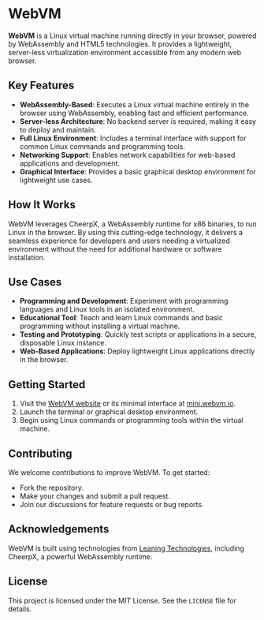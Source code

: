 # WebVM

**WebVM** is a Linux virtual machine running directly in your browser, powered by WebAssembly and HTML5 technologies. It provides a lightweight, server-less virtualization environment accessible from any modern web browser.

## Key Features

- **WebAssembly-Based**: Executes a Linux virtual machine entirely in the browser using WebAssembly, enabling fast and efficient performance.
- **Server-less Architecture**: No backend server is required, making it easy to deploy and maintain.
- **Full Linux Environment**: Includes a terminal interface with support for common Linux commands and programming tools.
- **Networking Support**: Enables network capabilities for web-based applications and development.
- **Graphical Interface**: Provides a basic graphical desktop environment for lightweight use cases.

## How It Works

WebVM leverages CheerpX, a WebAssembly runtime for x86 binaries, to run Linux in the browser. By using this cutting-edge technology, it delivers a seamless experience for developers and users needing a virtualized environment without the need for additional hardware or software installation.

## Use Cases

- **Programming and Development**: Experiment with programming languages and Linux tools in an isolated environment.
- **Educational Tool**: Teach and learn Linux commands and basic programming without installing a virtual machine.
- **Testing and Prototyping**: Quickly test scripts or applications in a secure, disposable Linux instance.
- **Web-Based Applications**: Deploy lightweight Linux applications directly in the browser.

## Getting Started

1. Visit the [WebVM website](https://webvm.io) or its minimal interface at [mini.webvm.io](https://mini.webvm.io).
2. Launch the terminal or graphical desktop environment.
3. Begin using Linux commands or programming tools within the virtual machine.

## Contributing

We welcome contributions to improve WebVM. To get started:
- Fork the repository.
- Make your changes and submit a pull request.
- Join our discussions for feature requests or bug reports.

## Acknowledgements

WebVM is built using technologies from [Leaning Technologies](https://leaningtech.com), including CheerpX, a powerful WebAssembly runtime.

## License

This project is licensed under the MIT License. See the `LICENSE` file for details.
